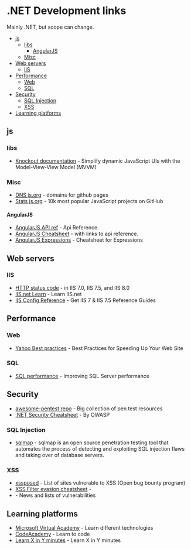 # .NET Development links 
Mainly .NET, but scope can change.

- [js](#js)
  - [libs](#libs)
    - [AngularJS](#angularjs)
  - [Misc](#misc)
- [Web servers](#web-servers)
  - [IIS](#iis)
- [Performance](#performance)
  - [Web](#web)
  - [SQL](#sql)
- [Security](#security)
  - [SQL Injection](#sql-injection)
  - [XSS](#xss)
- [Learning platforms](#learning-platforms)

## js
### libs
* [Knockout documentation](http://knockoutjs.com/documentation/introduction.html) - Simplify dynamic JavaScript UIs with the Model-View-View Model (MVVM)

### Misc
* [DNS js.org](http://dns.js.org/) - domains for github pages
* [Stats js.org](http://stats.js.org/) - 10k most popular JavaScript projects on GitHub

#### AngularJS

* [AngularJS API ref](https://docs.angularjs.org/api) - Api Reference. 
* [AngularJS Cheatsheet](http://www.cheatography.com/proloser/cheat-sheets/angularjs/) - with links to api reference.
* [AngularJS Expressions](http://teropa.info/images/angular_expressions_cheatsheet.pdf) - Cheatsheet for Expressions

## Web servers
### IIS
* [HTTP status code](https://support.microsoft.com/en-us/kb/943891) -  in IIS 7.0, IIS 7.5, and IIS 8.0
* [IIS.net Learn](http://www.iis.net/learn) - Learn IIS.net
* [IIS Config Reference](http://www.iis.net/configreference) - Get IIS 7 & IIS 7.5  Reference Guides


## Performance
### Web
* [Yahoo Best practices](https://developer.yahoo.com/performance/rules.html) - Best Practices for Speeding Up Your Web Site

### SQL
* [SQL performance](http://sqlperformance.com/) - Improving SQL Server performance


## Security
* [awesome-pentest repo](https://github.com/enaqx/awesome-pentest) - Big collection of pen test resources 
* [.NET Security Cheatsheet](https://www.owasp.org/index.php/.NET_Security_Cheat_Sheet) - By OWASP

### SQL Injection
* [sqlmap](http://sqlmap.org/) - sqlmap is an open source penetration testing tool that automates the process of detecting and exploiting SQL injection flaws and taking over of database servers.

### XSS
* [xssposed](https://www.xssposed.org/) - List of sites vulnerable to XSS (Open bug bounty program)
* [XSS Filter evasion cheatsheet](https://www.owasp.org/index.php/XSS_Filter_Evasion_Cheat_Sheet) - 
* [</xssed>](http://xssed.com/) - News and lists of vulnerabilities 

## Learning platforms
* [Microsoft Virtual Academy](http://www.microsoftvirtualacademy.com/) - Learn different technologies
* [CodeAcademy](https://www.codecademy.com/) - Learn to code
* [Learn X in Y minutes](http://learnxinyminutes.com) - Learn X in Y minutes 

